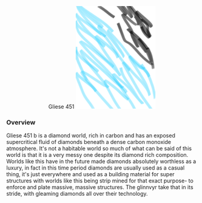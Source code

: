 
<p align="center">Gliese 451</h2>
<img src="https://github.com/Insculpo/Sandbox_Galaxy/blob/Galactic/Stellar_Abyss_Setting_Bible/Photo_Directory/Gliese451.png" width="210" height="270">
</p>

### Overview

Gliese 451 b is a diamond world, rich in carbon and has an exposed supercritical fluid of diamonds beneath a dense carbon monoxide atmosphere.  It's not a habitable world so much of what can be said of this world is that it is a very messy one despite its diamond rich composition.  Worlds like this have in the future made diamonds absolutely worthless as a luxury, in fact in this time period diamonds are usually used as a casual thing, it's just everywhere and used as a building material for super structures with worlds like this being strip mined for that exact purpose- to enforce and plate massive, massive structures.  The glinnvyr take that in its stride, with gleaming diamonds all over their technology.
